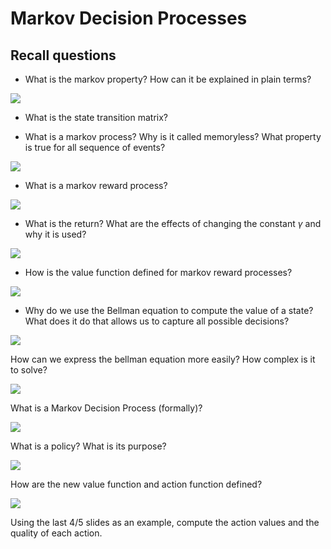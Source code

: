 # Markov Decision Processes

## Recall questions

- What is the markov property? How can it be explained in plain terms?

![](../../..//AN/mdp1.png)

- What is the state transition matrix?

- What is a markov process? Why is it called memoryless? What property is true for all sequence of events?

![](../../..//AN/mdp2.png)

- What is a markov reward process?

![](../../..//AN/mdp3.png)

- What is the return? What are the effects of changing the constant $\gamma$ and why it is used?

![](../../..//AN/mdp4.png)

- How is the value function defined for markov reward processes?

![](../../..//AN/mdp5.png)

- Why do we use the Bellman equation to compute the value of a state? What does it do that allows us to capture all possible decisions? 

![](../../..//AN/mdp6.png)

How can we express the bellman equation more easily? How complex is it to solve?

![](../../..//AN/mdp7.png)

What is a Markov Decision Process (formally)?

![](../../..//AN/mdp8.png)

What is a policy? What is its purpose?

![](../../..//AN/mdp9.png)

How are the new value function and action function defined? 

![](../../..//AN/mdp10.png)

Using the last 4/5 slides as an example, compute the action values and the quality of each action.
